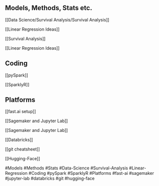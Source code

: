 
## Models, Methods, Stats etc.

[[Data Science/Survival Analysis/Survival Analysis]]

[[Linear Regression Ideas]]

[[Survival Analysis]]

[[Linear Regression Ideas]]

## Coding

[[pySpark]]

[[SparklyR]]

## Platforms

[[fast.ai setup]]

[[Sagemaker and Jupyter Lab]]

[[Sagemaker and Jupyter Lab]]

[[Databricks]]

[[git cheatsheet]]

[[Hugging-Face]]




#Models #Methods #Stats
#Data-Science #Survival-Analysis 
#Linear-Regression
#Coding
#pySpark
#SparklyR
#Platforms
#fast-ai 
#sagemaker
#jupyter-lab
#databricks
#git
#hugging-face

